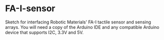 # FA-I-sensor
Sketch for interfacing Robotic Materials' FA-I tactile sensor and sensing arrays. You will need a copy of the Arduino IDE and
any compatible Arduino device that supports I2C, 3.3V and 5V. 
